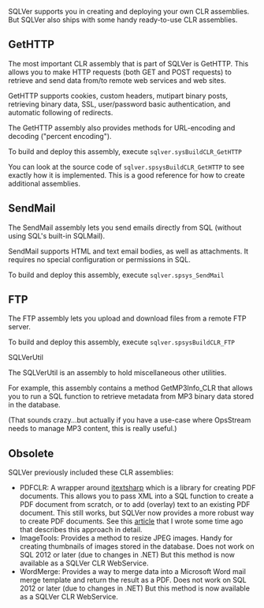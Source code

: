 SQLVer supports you in creating and deploying your own CLR assemblies.  But SQLVer also ships with some handy ready-to-use CLR assemblies.

## GetHTTP

The most important CLR assembly that is part of SQLVer is GetHTTP.  This allows you to make HTTP requests (both GET and POST requests) to retrieve and send data from/to remote web services and web sites.

GetHTTP supports cookies, custom headers, mutipart binary posts, retrieving binary data, SSL, user/password basic authentication, and automatic following of redirects.

The GetHTTP assembly also provides methods for URL-encoding and decoding ("percent encoding").

To build and deploy this assembly, execute `sqlver.sysBuildCLR_GetHTTP`

You can look at the source code of `sqlver.spsysBuildCLR_GetHTTP` to see exactly how it is implemented.  This is a good reference for how to create additional assemblies.

## SendMail

The SendMail assembly lets you send emails directly from SQL (without using SQL's built-in SQLMail).

SendMail supports HTML and text email bodies, as well as attachments.  It requires no  special configuration or permissions in SQL.

To build and deploy this assembly, execute `sqlver.spsys_SendMail`

## FTP

The FTP assembly lets you upload and download files from a remote FTP server.

To build and deploy this assembly, execute `sqlver.spsysBuildCLR_FTP`

SQLVerUtil

The SQLVerUtil is an assembly to hold miscellaneous  other utilities.

For example, this assembly contains a method GetMP3Info_CLR that allows you to run a SQL function to retrieve metadata from MP3 binary data stored in the database.

(That sounds crazy...but actually if you have a use-case where OpsStream needs to manage MP3 content, this is really useful.)

## Obsolete

SQLVer previously included these CLR assemblies:

* PDFCLR:  A wrapper around [itextsharp](https://github.com/itext/itextsharp) which is a library for creating PDF documents.  This allows you to pass XML into a SQL function to create a PDF document from scratch, or to add (overlay) text to an existing PDF document.  This still works, but SQLVer now provides a more robust way to create PDF documents.  See this [article](http://www.sqlservercentral.com/articles/pdf/98193/) that I wrote some time ago that describes this approach in detail. 
* ImageTools:  Provides a method to resize JPEG images.  Handy for creating thumbnails of images stored in the database.  Does not work on SQL 2012 or later (due to changes in .NET)  But this method is now available as a SQLVer CLR WebService.
* WordMerge:  Provides a way to merge data into a Microsoft Word mail merge template and return the result as a PDF.  Does not work on SQL 2012 or later (due to changes in .NET)  But this method is now available as a SQLVer CLR WebService.